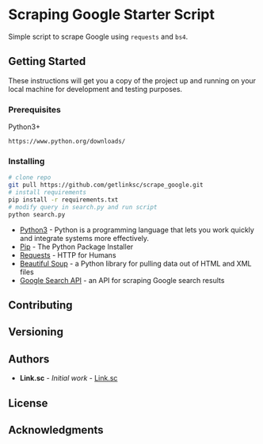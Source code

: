 # Scraping Google Starter Script

Simple script to scrape Google using `requests` and `bs4`.

## Getting Started

These instructions will get you a copy of the project up and running on your local machine for development and testing purposes.

### Prerequisites

Python3+ 

```
https://www.python.org/downloads/
```

### Installing

```bash
# clone repo
git pull https://github.com/getlinksc/scrape_google.git
# install requirements
pip install -r requirements.txt
# modify query in search.py and run script
python search.py
```

* [Python3](https://www.python.org/) - Python is a programming language that lets you work quickly
and integrate systems more effectively.
* [Pip](https://pip.pypa.io/en/stable/) - The Python Package Installer
* [Requests](https://requests.readthedocs.io/en/master/) - HTTP for Humans
* [Beautiful Soup](https://requests.readthedocs.io/en/master/) - a Python library for pulling data out of HTML and XML files
* [Google Search API](https://link.sc) - an API for scraping Google search results

## Contributing

## Versioning

## Authors

* **Link.sc** - *Initial work* - [Link.sc](https://github.com/getlinksc/)

## License

## Acknowledgments

